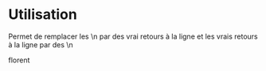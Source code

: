 # Utilisation

Permet de remplacer les \n par des vrai retours à la ligne et les vrais retours à la ligne par des \n

florent